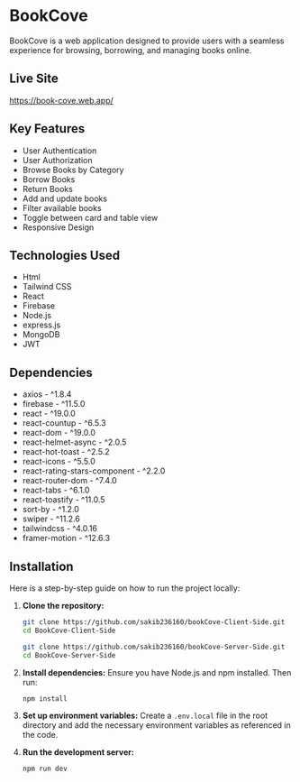 # BookCove

BookCove is a web application designed to provide users with a seamless experience for browsing, borrowing, and managing books online.

## Live Site

https://book-cove.web.app/

## Key Features

- User Authentication
- User Authorization
- Browse Books by Category
- Borrow Books
- Return Books
- Add and update books
- Filter available books
- Toggle between card and table view
- Responsive Design

## Technologies Used

- Html
- Tailwind CSS
- React
- Firebase
- Node.js
- express.js
- MongoDB
- JWT

## Dependencies

- axios - ^1.8.4
- firebase - ^11.5.0
- react - ^19.0.0
- react-countup - ^6.5.3
- react-dom - ^19.0.0
- react-helmet-async - ^2.0.5
- react-hot-toast - ^2.5.2
- react-icons - ^5.5.0
- react-rating-stars-component - ^2.2.0
- react-router-dom - ^7.4.0
- react-tabs - ^6.1.0
- react-toastify - ^11.0.5
- sort-by - ^1.2.0
- swiper - ^11.2.6
- tailwindcss - ^4.0.16
- framer-motion - ^12.6.3

## Installation

Here is a step-by-step guide on how to run the project locally:

1. **Clone the repository:**
   ```bash
   git clone https://github.com/sakib236160/bookCove-Client-Side.git
   cd BookCove-Client-Side
   ```
   ```bash
   git clone https://github.com/sakib236160/bookCove-Server-Side.git
   cd BookCove-Server-Side
   ```

2. **Install dependencies:**
   Ensure you have Node.js and npm installed. Then run:
   ```bash
   npm install
   ```

3. **Set up environment variables:**
   Create a `.env.local` file in the root directory and add the necessary environment variables as referenced in the code.
4. **Run the development server:**
   ```bash
   npm run dev
   ```
